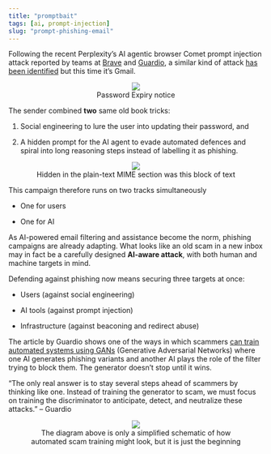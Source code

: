 ```yaml
---
title: "promptbait"
tags: [ai, prompt-injection]
slug: "prompt-phishing-email"
---
```



Following the recent Perplexity’s AI agentic browser Comet prompt injection attack reported by teams at [Brave](https://brave.com/blog/comet-prompt-injection/) and [Guardio](https://guard.io/labs/scamlexity-we-put-agentic-ai-browsers-to-the-test-they-clicked-they-paid-they-failed), a similar kind of attack [has been identified](https://malwr-analysis.com/2025/08/24/phishing-emails-are-now-aimed-at-users-and-ai-defenses/) but this time it’s Gmail.

<figure style="text-align: center;">
  <img src="https://pub-91e1a485198740aabff1705e89606dc3.r2.dev/prompt-phishing-email/Screenshot%202025-09-02%20at%202.22.45%E2%80%AFAM.png" style="max-width: 100%; height: auto;" />
  <figcaption>Password Expiry notice</figcaption>
</figure>

The sender combined **two** same old book tricks:

1. Social engineering to lure the user into updating their password, and 

2. A hidden prompt for the AI agent to evade automated defences and spiral into long reasoning steps instead of labelling it as phishing.

<figure style="text-align: center;">
  <img src="https://pub-91e1a485198740aabff1705e89606dc3.r2.dev/prompt-phishing-email/Screenshot%202025-09-02%20at%202.22.27%E2%80%AFAM.png" style="max-width: 100%; height: auto;" />
  <figcaption>Hidden in the plain-text MIME section was this block of text</figcaption>
</figure>

This campaign therefore runs on two tracks simultaneously

- One for users

- One for AI

As AI-powered email filtering and assistance become the norm, phishing campaigns are already adapting. What looks like an old scam in a new inbox may in fact be a carefully designed **AI-aware attack**, with both human and machine targets in mind.

Defending against phishing now means securing three targets at once:

- Users (against social engineering)

- AI tools (against prompt injection)

- Infrastructure (against beaconing and redirect abuse)  

The article by Guardio shows one of the ways in which scammers [can train automated systems using GANs](https://guard.io/labs/scamlexity-we-put-agentic-ai-browsers-to-the-test-they-clicked-they-paid-they-failed) (Generative Adversarial Networks) where one AI generates phishing variants and another AI plays the role of the filter trying to block them. The generator doesn’t stop until it wins.

“The only real answer is to stay several steps ahead of scammers by thinking like one. Instead of training the generator to scam, we must focus on training the discriminator to anticipate, detect, and neutralize these attacks.” – Guardio

<figure style="text-align: center;">
  <img src="https://pub-91e1a485198740aabff1705e89606dc3.r2.dev/prompt-phishing-email/gan-for-ai-threat-model.webp" style="max-width: 100%; height: auto;" />
  <figcaption>The diagram above is only a simplified schematic of how automated scam training might look, but it is just the beginning</figcaption>
</figure>